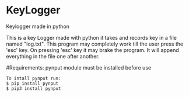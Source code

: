 # KeyLogger
 Keylogger made in python
 
 This is a key Logger made with python it takes and records key in a file named "log.txt".
 This program may completely work till the user press the 'esc' key.
 On pressing 'esc' key it may brake the program.
 It will append everything in the file one after another.
 
#Requirements:
    pynput module must be installed before use
    
    To intall pynput run:
    $ pip install pynput
    $ pip3 install pynput
